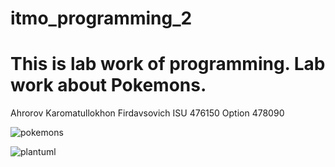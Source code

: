 ﻿# itmo_programming_2
# This is lab work of programming. Lab work about Pokemons.
Ahrorov Karomatullokhon Firdavsovich ISU 476150
Option 478090

![pokemons](https://github.com/user-attachments/assets/47175fd0-b97f-4135-8ed7-feed463f8b63)



 ![plantuml](https://github.com/user-attachments/assets/f9d7be9f-68ea-4298-a487-fe2ee1aeb995)


 
